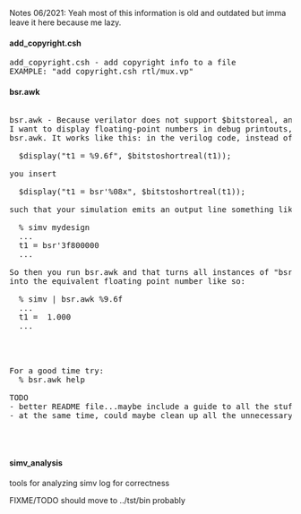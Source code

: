 Notes 06/2021: Yeah most of this information is old and outdated but
imma leave it here because me lazy.


#### add_copyright.csh

<pre>
add_copyright.csh - add copyright info to a file
EXAMPLE: "add_copyright.csh rtl/mux.vp"
</pre>


#### bsr.awk
<pre>

bsr.awk - Because verilator does not support $bitstoreal, and because
I want to display floating-point numbers in debug printouts, I wrote
bsr.awk. It works like this: in the verilog code, instead of 

  $display("t1 = %9.6f", $bitstoshortreal(t1));

you insert

  $display("t1 = bsr'%08x", $bitstoshortreal(t1));

such that your simulation emits an output line something like:

  % simv mydesign
  ...
  t1 = bsr'3f800000
  ...

So then you run bsr.awk and that turns all instances of "bsr'XXXXXXXX"
into the equivalent floating point number like so:

  % simv | bsr.awk %9.6f
  ...
  t1 =  1.000
  ...




For a good time try:
  % bsr.awk help

TODO
- better README file...maybe include a guide to all the stuff in the bin directory
- at the same time, could maybe clean up all the unnecessary cruft...



</pre>

#### simv_analysis

tools for analyzing simv log for correctness

FIXME/TODO should move to ../tst/bin probably


